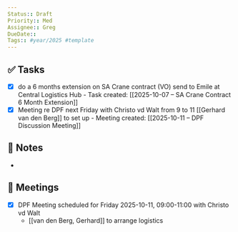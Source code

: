 ```yaml
---
Status:: Draft
Priority:: Med
Assignee:: Greg
DueDate:: 
Tags:: #year/2025 #template
---
```


## ✅ Tasks
- [x] do a 6 months extension on SA Crane contract (VO) send to Emile at Central Logistics Hub - Task created: [[2025-10-07 – SA Crane Contract 6 Month Extension]]
- [x] Meeting re DPF next Friday with Christo vd Walt from 9 to 11 [[Gerhard van den Berg]] to set up - Meeting created: [[2025-10-11 – DPF Discussion Meeting]]

## 📝 Notes
-

## 📅 Meetings
- [x] DPF Meeting scheduled for Friday 2025-10-11, 09:00-11:00 with Christo vd Walt
  - [[van den Berg, Gerhard]] to arrange logistics